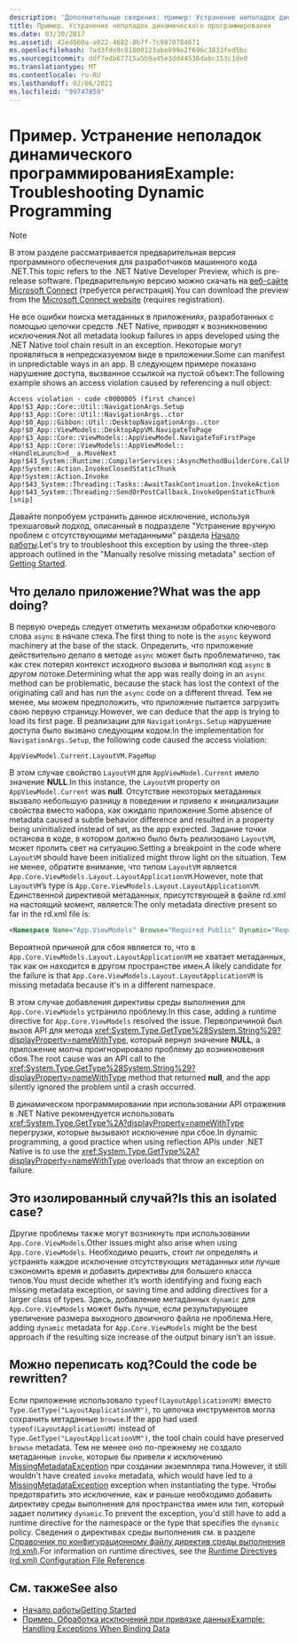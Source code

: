 ```yaml
---
description: 'Дополнительные сведения: пример: Устранение неполадок динамического программирования'
title: Пример. Устранение неполадок динамического программирования
ms.date: 03/30/2017
ms.assetid: 42ed860a-a022-4682-8b7f-7c9870784671
ms.openlocfilehash: 7ad3fde9c81800123abe899e2f696c3833fed5bc
ms.sourcegitcommit: ddf7edb67715a5b9a45e3dd44536dabc153c1de0
ms.translationtype: MT
ms.contentlocale: ru-RU
ms.lasthandoff: 02/06/2021
ms.locfileid: "99747859"
---
```

# <a name="example-troubleshooting-dynamic-programming"></a><span data-ttu-id="cdc31-103">Пример. Устранение неполадок динамического программирования</span><span class="sxs-lookup"><span data-stu-id="cdc31-103">Example: Troubleshooting Dynamic Programming</span></span>

> [!NOTE]
> <span data-ttu-id="cdc31-104">В этом разделе рассматривается предварительная версия программного обеспечения для разработчиков машинного кода .NET.</span><span class="sxs-lookup"><span data-stu-id="cdc31-104">This topic refers to the .NET Native Developer Preview, which is pre-release software.</span></span> <span data-ttu-id="cdc31-105">Предварительную версию можно скачать на [веб-сайте Microsoft Connect](https://go.microsoft.com/fwlink/?LinkId=394611) (требуется регистрация).</span><span class="sxs-lookup"><span data-stu-id="cdc31-105">You can download the preview from the [Microsoft Connect website](https://go.microsoft.com/fwlink/?LinkId=394611) (requires registration).</span></span>  
  
 <span data-ttu-id="cdc31-106">Не все ошибки поиска метаданных в приложениях, разработанных с помощью цепочки средств .NET Native, приводят к возникновению исключения.</span><span class="sxs-lookup"><span data-stu-id="cdc31-106">Not all metadata lookup failures in apps developed using the .NET Native tool chain result in an exception.</span></span>  <span data-ttu-id="cdc31-107">Некоторые могут проявляться в непредсказуемом виде в приложении.</span><span class="sxs-lookup"><span data-stu-id="cdc31-107">Some can manifest in unpredictable ways in an app.</span></span>  <span data-ttu-id="cdc31-108">В следующем примере показано нарушение доступа, вызванное ссылкой на пустой объект:</span><span class="sxs-lookup"><span data-stu-id="cdc31-108">The following example shows an access violation caused by referencing a null object:</span></span>  
  
```output
Access violation - code c0000005 (first chance)  
App!$3_App::Core::Util::NavigationArgs.Setup  
App!$3_App::Core::Util::NavigationArgs..ctor  
App!$0_App::Gibbon::Util::DesktopNavigationArgs..ctor  
App!$0_App::ViewModels::DesktopAppVM.NavigateToPage  
App!$3_App::Core::ViewModels::AppViewModel.NavigateToFirstPage  
App!$3_App::Core::ViewModels::AppViewModel::<HandleLaunch>d__a.MoveNext  
App!$43_System::Runtime::CompilerServices::AsyncMethodBuilderCore.CallMoveNext  
App!System::Action.InvokeClosedStaticThunk  
App!System::Action.Invoke  
App!$43_System::Threading::Tasks::AwaitTaskContinuation.InvokeAction  
App!$43_System::Threading::SendOrPostCallback.InvokeOpenStaticThunk  
[snip]  
```  
  
 <span data-ttu-id="cdc31-109">Давайте попробуем устранить данное исключение, используя трехшаговый подход, описанный в подразделе "Устранение вручную проблем с отсутствующими метаданными" раздела [Начало работы](getting-started-with-net-native.md).</span><span class="sxs-lookup"><span data-stu-id="cdc31-109">Let's try to troubleshoot this exception by using the three-step approach outlined in the "Manually resolve missing metadata" section of [Getting Started](getting-started-with-net-native.md).</span></span>  
  
## <a name="what-was-the-app-doing"></a><span data-ttu-id="cdc31-110">Что делало приложение?</span><span class="sxs-lookup"><span data-stu-id="cdc31-110">What was the app doing?</span></span>  

 <span data-ttu-id="cdc31-111">В первую очередь следует отметить механизм обработки ключевого слова `async` в начале стека.</span><span class="sxs-lookup"><span data-stu-id="cdc31-111">The first thing to note is the `async` keyword machinery at the base of the stack.</span></span>  <span data-ttu-id="cdc31-112">Определить, что приложение действительно делало в методе `async` может быть проблематично, так как стек потерял контекст исходного вызова и выполнял код `async` в другом потоке.</span><span class="sxs-lookup"><span data-stu-id="cdc31-112">Determining what the app was really doing in an `async` method can be problematic, because the stack has lost the context of the originating call and has run the `async` code on a different thread.</span></span> <span data-ttu-id="cdc31-113">Тем не менее, мы можем предположить, что приложение пытается загрузить свою первую страницу.</span><span class="sxs-lookup"><span data-stu-id="cdc31-113">However, we can deduce that the app is trying to load its first page.</span></span>  <span data-ttu-id="cdc31-114">В реализации для `NavigationArgs.Setup` нарушение доступа было вызвано следующим кодом:</span><span class="sxs-lookup"><span data-stu-id="cdc31-114">In the implementation for `NavigationArgs.Setup`, the following code caused the access violation:</span></span>  
  
`AppViewModel.Current.LayoutVM.PageMap`  
  
 <span data-ttu-id="cdc31-115">В этом случае свойство `LayoutVM` для `AppViewModel.Current` имело значение **NULL**.</span><span class="sxs-lookup"><span data-stu-id="cdc31-115">In this instance, the `LayoutVM` property on `AppViewModel.Current` was **null**.</span></span>  <span data-ttu-id="cdc31-116">Отсутствие некоторых метаданных вызвало небольшую разницу в поведении и привело к инициализации свойства вместо набора, как ожидало приложение.</span><span class="sxs-lookup"><span data-stu-id="cdc31-116">Some absence of metadata caused a subtle behavior difference and resulted in a property being uninitialized instead of set, as the app expected.</span></span>  <span data-ttu-id="cdc31-117">Задание точки останова в коде, в котором должно было быть реализовано `LayoutVM`, может пролить свет на ситуацию.</span><span class="sxs-lookup"><span data-stu-id="cdc31-117">Setting a breakpoint in the code where `LayoutVM` should have been initialized might throw light on the situation.</span></span>  <span data-ttu-id="cdc31-118">Тем не менее, обратите внимание, что типом `LayoutVM` является `App.Core.ViewModels.Layout.LayoutApplicationVM`.</span><span class="sxs-lookup"><span data-stu-id="cdc31-118">However, note that `LayoutVM`’s type is `App.Core.ViewModels.Layout.LayoutApplicationVM`.</span></span>  <span data-ttu-id="cdc31-119">Единственной директивой метаданных, присутствующей в файле rd.xml на настоящий момент, является:</span><span class="sxs-lookup"><span data-stu-id="cdc31-119">The only metadata directive present so far in the rd.xml file is:</span></span>  
  
```xml  
<Namespace Name="App.ViewModels" Browse="Required Public" Dynamic="Required Public" />  
```  
  
 <span data-ttu-id="cdc31-120">Вероятной причиной для сбоя является то, что в `App.Core.ViewModels.Layout.LayoutApplicationVM` не хватает метаданных, так как он находится в другом пространстве имен.</span><span class="sxs-lookup"><span data-stu-id="cdc31-120">A likely candidate for the failure is that `App.Core.ViewModels.Layout.LayoutApplicationVM` is missing metadata because it's in a different namespace.</span></span>  
  
 <span data-ttu-id="cdc31-121">В этом случае добавления директивы среды выполнения для `App.Core.ViewModels` устранило проблему.</span><span class="sxs-lookup"><span data-stu-id="cdc31-121">In this case, adding a runtime directive for `App.Core.ViewModels` resolved the issue.</span></span> <span data-ttu-id="cdc31-122">Первопричиной был вызов API для метода <xref:System.Type.GetType%28System.String%29?displayProperty=nameWithType>, который вернул значение **NULL**, а приложение молча проигнорировало проблему до возникновения сбоя.</span><span class="sxs-lookup"><span data-stu-id="cdc31-122">The root cause was an API call to the <xref:System.Type.GetType%28System.String%29?displayProperty=nameWithType> method that returned **null**, and the app silently ignored the problem until a crash occurred.</span></span>  
  
 <span data-ttu-id="cdc31-123">В динамическом программировании при использовании API отражения в .NET Native рекомендуется использовать <xref:System.Type.GetType%2A?displayProperty=nameWithType> перегрузки, которые вызывают исключение при сбое.</span><span class="sxs-lookup"><span data-stu-id="cdc31-123">In dynamic programming, a good practice when using reflection APIs under .NET Native is to use the <xref:System.Type.GetType%2A?displayProperty=nameWithType> overloads that throw an exception on failure.</span></span>  
  
## <a name="is-this-an-isolated-case"></a><span data-ttu-id="cdc31-124">Это изолированный случай?</span><span class="sxs-lookup"><span data-stu-id="cdc31-124">Is this an isolated case?</span></span>  

 <span data-ttu-id="cdc31-125">Другие проблемы также могут возникнуть при использовании `App.Core.ViewModels`.</span><span class="sxs-lookup"><span data-stu-id="cdc31-125">Other issues might also arise when using `App.Core.ViewModels`.</span></span>  <span data-ttu-id="cdc31-126">Необходимо решить, стоит ли определять и устранять каждое исключение отсутствующих метаданных или лучше сэкономить время и добавить директивы для большего класса типов.</span><span class="sxs-lookup"><span data-stu-id="cdc31-126">You must decide whether it’s worth identifying and fixing each missing metadata exception, or saving time and adding directives for a larger class of types.</span></span>  <span data-ttu-id="cdc31-127">Здесь, добавление метаданных `dynamic` для `App.Core.ViewModels` может быть лучше, если результирующее увеличение размера выходного двоичного файла не проблема.</span><span class="sxs-lookup"><span data-stu-id="cdc31-127">Here, adding `dynamic` metadata for `App.Core.ViewModels` might be the best approach if the resulting size increase of the output binary isn’t an issue.</span></span>  
  
## <a name="could-the-code-be-rewritten"></a><span data-ttu-id="cdc31-128">Можно переписать код?</span><span class="sxs-lookup"><span data-stu-id="cdc31-128">Could the code be rewritten?</span></span>  

 <span data-ttu-id="cdc31-129">Если приложение использовало `typeof(LayoutApplicationVM)` вместо `Type.GetType("LayoutApplicationVM")`, то цепочка инструментов могла сохранить метаданные `browse`.</span><span class="sxs-lookup"><span data-stu-id="cdc31-129">If the app had used `typeof(LayoutApplicationVM)` instead of `Type.GetType("LayoutApplicationVM")`, the tool chain could have preserved `browse` metadata.</span></span>  <span data-ttu-id="cdc31-130">Тем не менее оно по-прежнему не создало метаданные `invoke`, которые бы привели к исключению [MissingMetadataException](missingmetadataexception-class-net-native.md) при создании экземпляра типа.</span><span class="sxs-lookup"><span data-stu-id="cdc31-130">However, it still wouldn't have created `invoke` metadata, which would have led to a [MissingMetadataException](missingmetadataexception-class-net-native.md) exception when instantiating the type.</span></span> <span data-ttu-id="cdc31-131">Чтобы предотвратить это исключение, как и раньше необходимо добавить директиву среды выполнения для пространства имен или тип, который задает политику `dynamic`.</span><span class="sxs-lookup"><span data-stu-id="cdc31-131">To prevent the exception, you'd still have to add a runtime directive for the namespace or the type that specifies the `dynamic` policy.</span></span> <span data-ttu-id="cdc31-132">Сведения о директивах среды выполнения см. в разделе [Справочник по конфигурационному файлу директив среды выполнения (rd.xml)](runtime-directives-rd-xml-configuration-file-reference.md).</span><span class="sxs-lookup"><span data-stu-id="cdc31-132">For information on runtime directives, see the [Runtime Directives (rd.xml) Configuration File Reference](runtime-directives-rd-xml-configuration-file-reference.md).</span></span>  
  
## <a name="see-also"></a><span data-ttu-id="cdc31-133">См. также</span><span class="sxs-lookup"><span data-stu-id="cdc31-133">See also</span></span>

- [<span data-ttu-id="cdc31-134">Начало работы</span><span class="sxs-lookup"><span data-stu-id="cdc31-134">Getting Started</span></span>](getting-started-with-net-native.md)
- [<span data-ttu-id="cdc31-135">Пример. Обработка исключений при привязке данных</span><span class="sxs-lookup"><span data-stu-id="cdc31-135">Example: Handling Exceptions When Binding Data</span></span>](example-handling-exceptions-when-binding-data.md)
